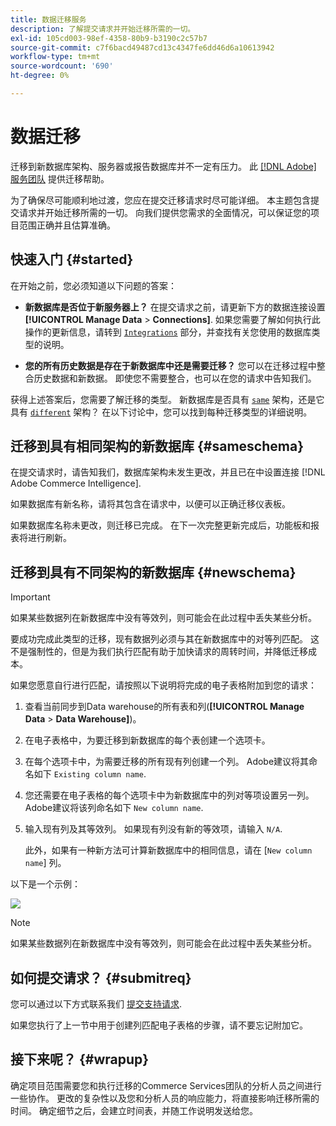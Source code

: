 ```yaml
---
title: 数据迁移服务
description: 了解提交请求并开始迁移所需的一切。
exl-id: 105cd003-98ef-4358-80b9-b3190c2c57b7
source-git-commit: c7f6bacd49487cd13c4347fe6dd46d6a10613942
workflow-type: tm+mt
source-wordcount: '690'
ht-degree: 0%

---
```


# 数据迁移

迁移到新数据库架构、服务器或报告数据库并不一定有压力。 此 [[!DNL Adobe] 服务团队](https://experienceleague.adobe.com/docs/commerce-knowledge-base/kb/troubleshooting/miscellaneous/mbi-service-policies.html) 提供迁移帮助。

为了确保尽可能顺利地过渡，您应在提交迁移请求时尽可能详细。 本主题包含提交请求并开始迁移所需的一切。 向我们提供您需求的全面情况，可以保证您的项目范围正确并且估算准确。

## 快速入门 {#started}

在开始之前，您必须知道以下问题的答案：

* **新数据库是否位于新服务器上？** 在提交请求之前，请更新下方的数据连接设置 **[!UICONTROL Manage Data** > **Connections]**. 如果您需要了解如何执行此操作的更新信息，请转到 [`Integrations`](../integrations/integrations.md) 部分，并查找有关您使用的数据库类型的说明。

* **您的所有历史数据是存在于新数据库中还是需要迁移？** 您可以在迁移过程中整合历史数据和新数据。 即使您不需要整合，也可以在您的请求中告知我们。

获得上述答案后，您需要了解迁移的类型。 新数据库是否具有 [`same`](#sameschema) 架构，还是它具有 [`different`](#newschema) 架构？ 在以下讨论中，您可以找到每种迁移类型的详细说明。

## 迁移到具有相同架构的新数据库 {#sameschema}

在提交请求时，请告知我们，数据库架构未发生更改，并且已在中设置连接 [!DNL Adobe Commerce Intelligence].

如果数据库有新名称，请将其包含在请求中，以便可以正确迁移仪表板。

如果数据库名称未更改，则迁移已完成。 在下一次完整更新完成后，功能板和报表将进行刷新。

## 迁移到具有不同架构的新数据库 {#newschema}

>[!IMPORTANT]
>
>如果某些数据列在新数据库中没有等效列，则可能会在此过程中丢失某些分析。

要成功完成此类型的迁移，现有数据列必须与其在新数据库中的对等列匹配。 这不是强制性的，但是为我们执行匹配有助于加快请求的周转时间，并降低迁移成本。

如果您愿意自行进行匹配，请按照以下说明将完成的电子表格附加到您的请求：

1. 查看当前同步到Data warehouse的所有表和列(**[!UICONTROL Manage Data** > **Data Warehouse]**)。

1. 在电子表格中，为要迁移到新数据库的每个表创建一个选项卡。

1. 在每个选项卡中，为需要迁移的所有现有列创建一个列。 Adobe建议将其命名如下 `Existing column name`.

1. 您还需要在电子表格的每个选项卡中为新数据库中的列对等项设置另一列。 Adobe建议将该列命名如下 `New column name`.

1. 输入现有列及其等效列。 如果现有列没有新的等效项，请输入 `N/A`.

   此外，如果有一种新方法可计算新数据库中的相同信息，请在 [`New column name`] 列。

以下是一个示例：

![](../../../assets/Migration_Spreadsheet.png)

>[!NOTE]
>
>如果某些数据列在新数据库中没有等效列，则可能会在此过程中丢失某些分析。

## 如何提交请求？ {#submitreq}

您可以通过以下方式联系我们 [提交支持请求](https://experienceleague.adobe.com/docs/commerce-knowledge-base/kb/troubleshooting/miscellaneous/mbi-service-policies.html).

如果您执行了上一节中用于创建列匹配电子表格的步骤，请不要忘记附加它。

## 接下来呢？ {#wrapup}

确定项目范围需要您和执行迁移的Commerce Services团队的分析人员之间进行一些协作。 更改的复杂性以及您和分析人员的响应能力，将直接影响迁移所需的时间。 确定细节之后，会建立时间表，并随工作说明发送给您。
